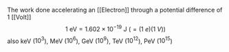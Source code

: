 The work done accelerating an [[Electron]] through a potential difference of 1 [[Volt]]
$$
1 \text{ eV} = 1.602 \times 10^{-19} \text{ J}\ (= (1\ e)(1\ V))
$$
also keV ($10^3$), MeV ($10^6$), GeV ($10^9$), TeV ($10^{12}$), PeV ($10^{15}$)

